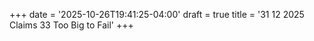 +++
date = '2025-10-26T19:41:25-04:00'
draft = true
title = '31 12 2025 Claims 33 Too Big to Fail'
+++
